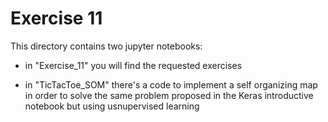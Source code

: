 # Exercise 11

This directory contains two jupyter notebooks:


- in "Exercise_11" you will find the requested exercises

- in "TicTacToe_SOM" there's a code to implement a self organizing map in order to solve the same problem proposed in the Keras introductive notebook but using usnupervised learning


